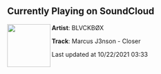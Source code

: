 ## Currently Playing on SoundCloud

[<img align="left" width="100" src="https://i1.sndcdn.com/artworks-OqY0TYQCMdXpo7u2-ZXXoPQ-t500x500.jpg">](https://soundcloud.com/blackboxrecs/marcus-j3nson-closer)

**Artist**: BLVCKBØX 

**Track**: Marcus J3nson - Closer

Last updated at 10/22/2021 03:33
